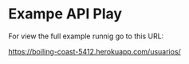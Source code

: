 # Exampe API Play

For view the full example runnig go to this URL: 

https://boiling-coast-5412.herokuapp.com/usuarios/
